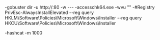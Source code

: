 

-gobuster dir -u http://<ip>:80 -w <wordlist>---
-accesschk64.exe -wvu "<file location>"
-#Registry PrivEsc-AlwaysInstallElevated
--reg query HKLM\Software\Policies\Microsoft\Windows\Installer
--reg query HKCU\Software\Policies\Microsoft\Windows\Installer

-hashcat -m 1000 <hash> <wordlist>

